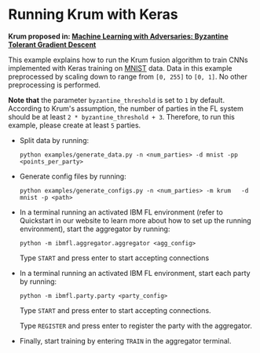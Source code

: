 
# Running Krum with Keras

**Krum proposed in: [Machine Learning with Adversaries: Byzantine Tolerant Gradient Descent](https://papers.nips.cc/paper/6617-machine-learning-with-adversaries-byzantine-tolerant-gradient-descent.pdf)**

This example explains how to run the Krum fusion algorithm to train CNNs implemented with Keras training
on [MNIST](http://yann.lecun.com/exdb/mnist/) data. Data in this example preprocessed by scaling down to range from `[0, 255]` to `[0, 1]`.
No other preprocessing is performed.

**Note that** the parameter `byzantine_threshold` is set to `1` by default. According to Krum's assumption, the number of parties in the FL system should be at least `2 * byzantine_threshold + 3`. Therefore, to run this example, please create at least `5` parties.

- Split data by running:

    ```
    python examples/generate_data.py -n <num_parties> -d mnist -pp <points_per_party>
    ```
- Generate config files by running:
    ```
    python examples/generate_configs.py -n <num_parties> -m krum   -d mnist -p <path>
    ```
- In a terminal running an activated IBM FL environment 
(refer to Quickstart in our website to learn more about how to set up the running environment), start the aggregator by running:
    ```
    python -m ibmfl.aggregator.aggregator <agg_config>
    ```
    Type `START` and press enter to start accepting connections
- In a terminal running an activated IBM FL environment, start each party by running:
    ```
    python -m ibmfl.party.party <party_config>
    ```
    Type `START` and press enter to start accepting connections.
    
    Type  `REGISTER` and press enter to register the party with the aggregator. 
- Finally, start training by entering `TRAIN` in the aggregator terminal.